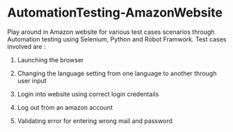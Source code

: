 # AutomationTesting-AmazonWebsite
Play around in Amazon website for various test cases scenarios through Automation testing using Selenium, Python and Robot Framwork.
Test cases involved are :

1) Launching the browser

2) Changing the language setting from one language to another through user input

3) Login into website using correct login credentails

4) Log out from an amazon account

5) Validating error for entering wrong mail and password 
